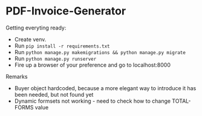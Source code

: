 # PDF-Invoice-Generator

Getting everyting ready:

* Create venv.
* Run `pip install -r requirements.txt`
* Run `python manage.py makemigrations && python manage.py migrate`
* Run `python manage.py runserver`
* Fire up a browser of your preference and go to localhost:8000

Remarks
* Buyer object hardcoded, because a more elegant way to introduce it has been needed, but not found yet
* Dynamic formsets not working - need to check how to change TOTAL-FORMS value
